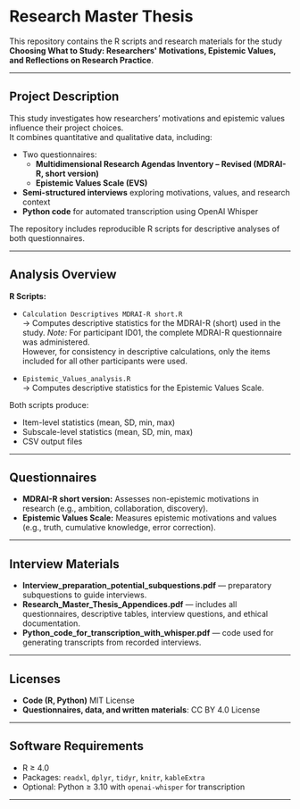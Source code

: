 # Research Master Thesis

This repository contains the R scripts and research materials for the study
**Choosing What to Study: Researchers' Motivations, Epistemic Values, and Reflections on Research Practice**.

---

## Project Description

This study investigates how researchers’ motivations and epistemic values influence their project choices.  
It combines quantitative and qualitative data, including:

- Two questionnaires:
  - **Multidimensional Research Agendas Inventory – Revised (MDRAI-R, short version)**
  - **Epistemic Values Scale (EVS)**
- **Semi-structured interviews** exploring motivations, values, and research context
- **Python code** for automated transcription using OpenAI Whisper

The repository includes reproducible R scripts for descriptive analyses of both questionnaires.

---

## Analysis Overview

**R Scripts:**
- `Calculation Descriptives MDRAI-R short.R`  
  → Computes descriptive statistics for the MDRAI-R (short) used in the study.
  *Note:* For participant ID01, the complete MDRAI-R questionnaire was administered.  
  However, for consistency in descriptive calculations, only the items included for all other participants were used.

- `Epistemic_Values_analysis.R`  
  → Computes descriptive statistics for the Epistemic Values Scale.

Both scripts produce:
- Item-level statistics (mean, SD, min, max)
- Subscale-level statistics (mean, SD, min, max)
- CSV output files

---

## Questionnaires

- **MDRAI-R short version:** Assesses non-epistemic motivations in research (e.g., ambition, collaboration, discovery).  
- **Epistemic Values Scale:** Measures epistemic motivations and values (e.g., truth, cumulative knowledge, error correction).

---

## Interview Materials

- **Interview_preparation_potential_subquestions.pdf** — preparatory subquestions to guide interviews.  
- **Research_Master_Thesis_Appendices.pdf** — includes all questionnaires, descriptive tables, interview questions, and ethical documentation.  
- **Python_code_for_transcription_with_whisper.pdf** — code used for generating transcripts from recorded interviews.

---

## Licenses

- **Code (R, Python)** MIT License
- **Questionnaires, data, and written materials**: CC BY 4.0 License

---

## Software Requirements

- R ≥ 4.0  
- Packages: `readxl`, `dplyr`, `tidyr`, `knitr`, `kableExtra`  
- Optional: Python ≥ 3.10 with `openai-whisper` for transcription

---

